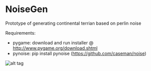 # NoiseGen
Prototype of generating continental terrian based on perlin noise

Requirements:

* pygame: download and run installer @ http://www.pygame.org/download.shtml
* pynoise: pip install pynoise (https://github.com/caseman/noise)

![alt tag](https://raw.github.com/keypusher/noisegen/master/assets/screenshot1.png)
